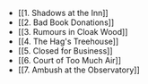 - [[1. Shadows at the Inn]]
- [[2. Bad Book Donations]]
- [[3. Rumours in Cloak Wood]]
- [[4. The Hag's Treehouse]]
- [[5. Closed for Business]]
- [[6. Court of Too Much Air]]
- [[7. Ambush at the Observatory]]

